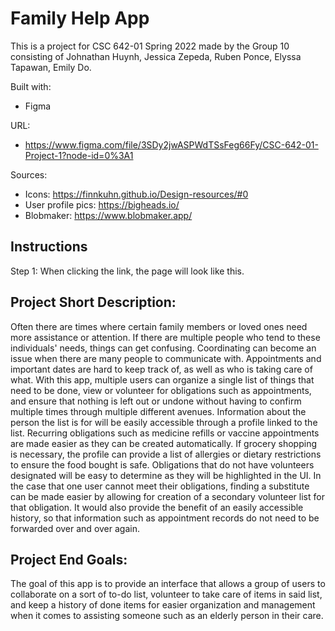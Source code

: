 # Family Help App

This is a project for CSC 642-01 Spring 2022 made by the Group 10 consisting of Johnathan Huynh, Jessica Zepeda, Ruben Ponce, Elyssa Tapawan, Emily Do.

Built with: 
- Figma

URL: 
- https://www.figma.com/file/3SDy2jwASPWdTSsFeg66Fy/CSC-642-01-Project-1?node-id=0%3A1

Sources:
- Icons: 
https://finnkuhn.github.io/Design-resources/#0
- User profile pics:
https://bigheads.io/ 
- Blobmaker:
https://www.blobmaker.app/

## Instructions

Step 1: When clicking the link, the page will look like this. 

## Project Short Description: 

Often there are times where certain family members or loved ones need more assistance or attention. If there are multiple people who tend to these individuals' needs, things can get confusing. Coordinating can become an issue when there are many people to communicate with. Appointments and important dates are hard to keep track of, as well as who is taking care of what. With this app, multiple users can organize a single list of things that need to be done, view or volunteer for obligations such as appointments, and ensure that nothing is left out or undone without having to confirm multiple times through multiple different avenues. Information about the person the list is for will be easily accessible through a profile linked to the list. Recurring obligations such as medicine refills or vaccine appointments are made easier as they can be created automatically. If grocery shopping is necessary, the profile can provide a list of allergies or dietary restrictions to ensure the food bought is safe. Obligations that do not have volunteers designated will be easy to determine as they will be highlighted in the UI. In the case that one user cannot meet their obligations, finding a substitute can be made easier by allowing for creation of a secondary volunteer list for that obligation. It would also provide the benefit of an easily accessible history, so that information such as appointment records do not need to be forwarded over and over again.
 
## Project End Goals: 

The goal of this app is to provide an interface that allows a group of users to collaborate on a sort of to-do list, volunteer to take care of items in said list, and keep a history of done items for easier organization and management when it comes to assisting someone such as an elderly person in their care.
